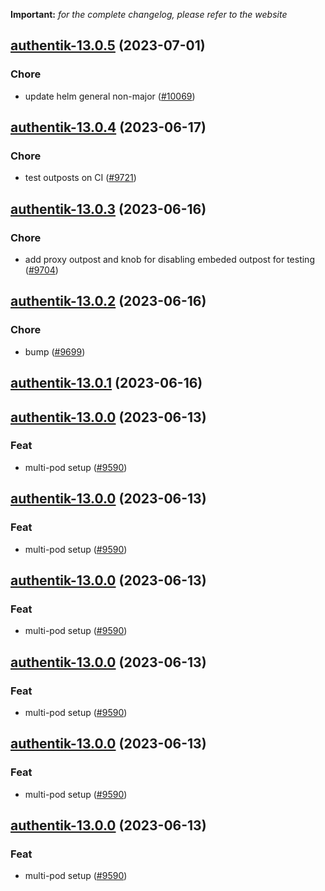 **Important:**
*for the complete changelog, please refer to the website*




## [authentik-13.0.5](https://github.com/truecharts/charts/compare/authentik-13.0.4...authentik-13.0.5) (2023-07-01)

### Chore

- update helm general non-major ([#10069](https://github.com/truecharts/charts/issues/10069))
  
  


## [authentik-13.0.4](https://github.com/truecharts/charts/compare/authentik-13.0.3...authentik-13.0.4) (2023-06-17)

### Chore

- test outposts on CI ([#9721](https://github.com/truecharts/charts/issues/9721))
  
  


## [authentik-13.0.3](https://github.com/truecharts/charts/compare/authentik-13.0.2...authentik-13.0.3) (2023-06-16)

### Chore

- add proxy outpost and knob for disabling embeded outpost for testing ([#9704](https://github.com/truecharts/charts/issues/9704))
  
  


## [authentik-13.0.2](https://github.com/truecharts/charts/compare/authentik-13.0.1...authentik-13.0.2) (2023-06-16)

### Chore

- bump ([#9699](https://github.com/truecharts/charts/issues/9699))
  
  


## [authentik-13.0.1](https://github.com/truecharts/charts/compare/authentik-13.0.0...authentik-13.0.1) (2023-06-16)




## [authentik-13.0.0](https://github.com/truecharts/charts/compare/authentik-12.0.2...authentik-13.0.0) (2023-06-13)

### Feat

- multi-pod setup ([#9590](https://github.com/truecharts/charts/issues/9590))
  
  


## [authentik-13.0.0](https://github.com/truecharts/charts/compare/authentik-12.0.2...authentik-13.0.0) (2023-06-13)

### Feat

- multi-pod setup ([#9590](https://github.com/truecharts/charts/issues/9590))
  
  


## [authentik-13.0.0](https://github.com/truecharts/charts/compare/authentik-12.0.2...authentik-13.0.0) (2023-06-13)

### Feat

- multi-pod setup ([#9590](https://github.com/truecharts/charts/issues/9590))
  
  


## [authentik-13.0.0](https://github.com/truecharts/charts/compare/authentik-12.0.2...authentik-13.0.0) (2023-06-13)

### Feat

- multi-pod setup ([#9590](https://github.com/truecharts/charts/issues/9590))
  
  


## [authentik-13.0.0](https://github.com/truecharts/charts/compare/authentik-12.0.2...authentik-13.0.0) (2023-06-13)

### Feat

- multi-pod setup ([#9590](https://github.com/truecharts/charts/issues/9590))
  
  


## [authentik-13.0.0](https://github.com/truecharts/charts/compare/authentik-12.0.2...authentik-13.0.0) (2023-06-13)

### Feat

- multi-pod setup ([#9590](https://github.com/truecharts/charts/issues/9590))
  
  
